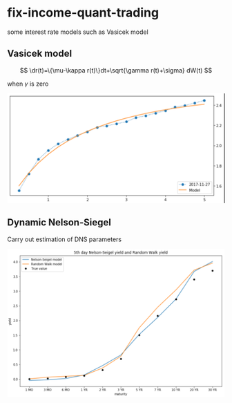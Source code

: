 # fix-income-quant-trading
some interest rate models such as Vasicek model

## Vasicek model

$$
\dr(t)=\{\mu-\kappa r(t)\}dt+\sqrt{\gamma r(t)+\sigma} dW(t)
$$

when $\gamma$ is zero

![](results/affine1.png)



## Dynamic Nelson-Siegel

Carry out estimation of DNS parameters

![](results/NS5.png)
